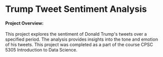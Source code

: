 # Trump Tweet Sentiment Analysis

#### Project Overview:

This project explores the sentiment of Donald Trump's tweets over a specified period. The analysis provides insights into the tone and emotion of his tweets.
This project was completed as a part of the course CPSC 5305 Introduction to Data Science.
